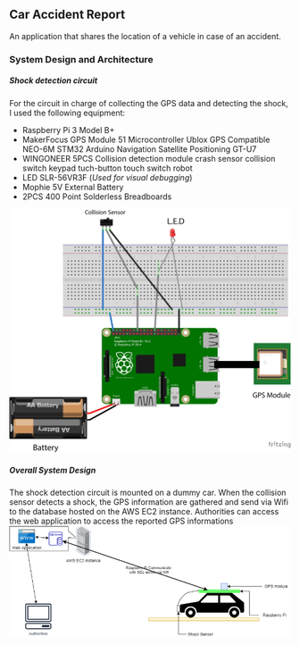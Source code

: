 ## Car Accident Report
An application that shares the location of a vehicle in case of an accident. 

### System Design and Architecture
##### Shock detection circuit
For the circuit in charge of collecting the GPS data and detecting the shock, I used the following equipment:
* Raspberry Pi 3 Model B+
* MakerFocus GPS Module 51 Microcontroller Ublox GPS Compatible NEO-6M STM32 Arduino Navigation Satellite Positioning GT-U7
* WINGONEER 5PCS Collision detection module crash sensor collision switch keypad tuch-button touch switch robot 
* LED SLR-56VR3F (*Used for visual debugging*)
* Mophie 5V External Battery
* 2PCS 400 Point Solderless Breadboards

![Circuit used to collect GPS information and detect a shock](/Miscellaneous/Circuit_bb.jpg)

##### Overall System Design
The shock detection circuit is mounted on a dummy car. When the collision sensor detects a shock, the GPS information are gathered and send via Wifi to the database hosted on the AWS EC2 instance. Authorities can access the web application to access the reported GPS informations
![Overall System Design](/Miscellaneous/System_Design.png)